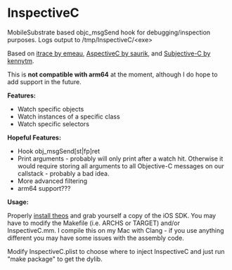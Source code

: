 InspectiveC
======

MobileSubstrate based objc_msgSend hook for debugging/inspection purposes. Logs output to /tmp/InspectiveC/\<exe\>

Based on [itrace by emeau](https://github.com/emeau/itrace), [AspectiveC by saurik](http://svn.saurik.com/repos/menes/trunk/aspectivec/AspectiveC.mm), and [Subjective-C by kennytm](http://networkpx.blogspot.com/2009/09/introducing-subjective-c.html).

This is **not compatible with arm64** at the moment, although I do hope to add support in the future.

**Features:**
* Watch specific objects
* Watch instances of a specific class
* Watch specific selectors

**Hopeful Features:**
* Hook obj_msgSend[st|fp]ret
* Print arguments - probably will only print after a watch hit. Otherwise it would require storing
all arguments to all Objective-C messages on our callstack - probably a bad idea.
* More advanced filtering
* arm64 support???

**Usage:**

Properly [install theos](http://iphonedevwiki.net/index.php/Theos/Setup) and grab yourself a copy
of the iOS SDK. You may have to modify the Makefile (i.e. ARCHS or TARGET) and/or InspectiveC.mm. I
compile this on my Mac with Clang - if you use anything different you may have some issues with the
assembly code.

Modify InspectiveC.plist to choose where to inject InspectiveC and just run "make package" to get
the dylib.

